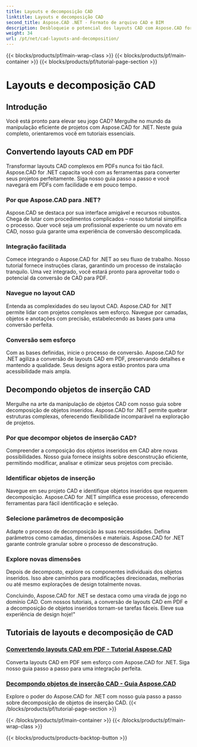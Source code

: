 ```yaml
---
title: Layouts e decomposição CAD
linktitle: Layouts e decomposição CAD
second_title: Aspose.CAD .NET - Formato de arquivo CAD e BIM
description: Desbloqueie o potencial dos layouts CAD com Aspose.CAD for .NET! Converta facilmente designs em PDF usando nosso guia. Domine a decomposição de objetos inseridos sem esforço.
weight: 34
url: /pt/net/cad-layouts-and-decomposition/
---
```


{{< blocks/products/pf/main-wrap-class >}}
{{< blocks/products/pf/main-container >}}
{{< blocks/products/pf/tutorial-page-section >}}

# Layouts e decomposição CAD




## Introdução

Você está pronto para elevar seu jogo CAD? Mergulhe no mundo da manipulação eficiente de projetos com Aspose.CAD for .NET. Neste guia completo, orientaremos você em tutoriais essenciais.
## Convertendo layouts CAD em PDF

Transformar layouts CAD complexos em PDFs nunca foi tão fácil. Aspose.CAD for .NET capacita você com as ferramentas para converter seus projetos perfeitamente. Siga nosso guia passo a passo e você navegará em PDFs com facilidade e em pouco tempo.

### Por que Aspose.CAD para .NET?

Aspose.CAD se destaca por sua interface amigável e recursos robustos. Chega de lutar com procedimentos complicados – nosso tutorial simplifica o processo. Quer você seja um profissional experiente ou um novato em CAD, nosso guia garante uma experiência de conversão descomplicada.

### Integração facilitada

Comece integrando o Aspose.CAD for .NET ao seu fluxo de trabalho. Nosso tutorial fornece instruções claras, garantindo um processo de instalação tranquilo. Uma vez integrado, você estará pronto para aproveitar todo o potencial da conversão de CAD para PDF.

### Navegue no layout CAD

Entenda as complexidades do seu layout CAD. Aspose.CAD for .NET permite lidar com projetos complexos sem esforço. Navegue por camadas, objetos e anotações com precisão, estabelecendo as bases para uma conversão perfeita.

### Conversão sem esforço

Com as bases definidas, inicie o processo de conversão. Aspose.CAD for .NET agiliza a conversão de layouts CAD em PDF, preservando detalhes e mantendo a qualidade. Seus designs agora estão prontos para uma acessibilidade mais ampla.

## Decompondo objetos de inserção CAD

Mergulhe na arte da manipulação de objetos CAD com nosso guia sobre decomposição de objetos inseridos. Aspose.CAD for .NET permite quebrar estruturas complexas, oferecendo flexibilidade incomparável na exploração de projetos.

### Por que decompor objetos de inserção CAD?

Compreender a composição dos objetos inseridos em CAD abre novas possibilidades. Nosso guia fornece insights sobre desconstrução eficiente, permitindo modificar, analisar e otimizar seus projetos com precisão.

### Identificar objetos de inserção

Navegue em seu projeto CAD e identifique objetos inseridos que requerem decomposição. Aspose.CAD for .NET simplifica esse processo, oferecendo ferramentas para fácil identificação e seleção.

### Selecione parâmetros de decomposição

Adapte o processo de decomposição às suas necessidades. Defina parâmetros como camadas, dimensões e materiais. Aspose.CAD for .NET garante controle granular sobre o processo de desconstrução.

### Explore novas dimensões

Depois de decomposto, explore os componentes individuais dos objetos inseridos. Isso abre caminhos para modificações direcionadas, melhorias ou até mesmo explorações de design totalmente novas.

Concluindo, Aspose.CAD for .NET se destaca como uma virada de jogo no domínio CAD. Com nossos tutoriais, a conversão de layouts CAD em PDF e a decomposição de objetos inseridos tornam-se tarefas fáceis. Eleve sua experiência de design hoje!"
## Tutoriais de layouts e decomposição de CAD
### [Convertendo layouts CAD em PDF - Tutorial Aspose.CAD](./converting-cad-layouts-to-pdf/)
Converta layouts CAD em PDF sem esforço com Aspose.CAD for .NET. Siga nosso guia passo a passo para uma integração perfeita.
### [Decompondo objetos de inserção CAD - Guia Aspose.CAD](./decomposing-cad-insert-objects/)
Explore o poder do Aspose.CAD for .NET com nosso guia passo a passo sobre decomposição de objetos de inserção CAD.
{{< /blocks/products/pf/tutorial-page-section >}}

{{< /blocks/products/pf/main-container >}}
{{< /blocks/products/pf/main-wrap-class >}}

{{< blocks/products/products-backtop-button >}}
